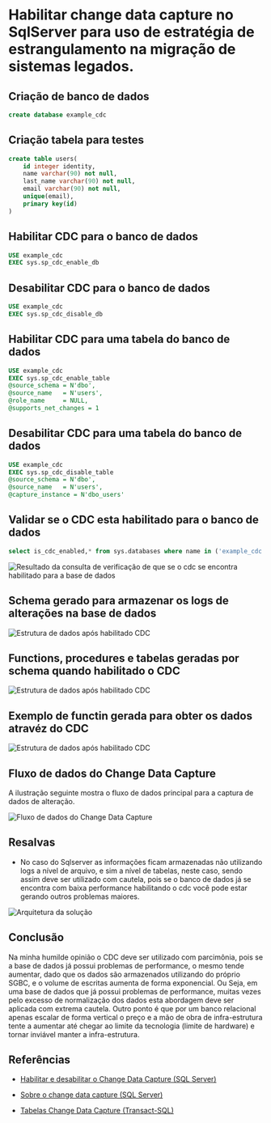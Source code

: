 
# Habilitar change data capture no SqlServer para uso de estratégia de estrangulamento na migração de sistemas legados.

## Criação de banco de dados

```sql
create database example_cdc
```

## Criação tabela para testes

```sql
create table users(
	id integer identity,
	name varchar(90) not null,
	last_name varchar(90) not null,
	email varchar(90) not null,
	unique(email),
	primary key(id)
)
```

## Habilitar CDC para o banco de dados

```sql
USE example_cdc
EXEC sys.sp_cdc_enable_db  
```

## Desabilitar CDC para o banco de dados

```sql
USE example_cdc
EXEC sys.sp_cdc_disable_db
```

## Habilitar CDC para uma tabela do banco de dados

```sql
USE example_cdc
EXEC sys.sp_cdc_enable_table  
@source_schema = N'dbo',  
@source_name   = N'users',  
@role_name     = NULL,
@supports_net_changes = 1  
```

## Desabilitar CDC para uma tabela do banco de dados

```sql
USE example_cdc
EXEC sys.sp_cdc_disable_table  
@source_schema = N'dbo',  
@source_name   = N'users',
@capture_instance = N'dbo_users'
```

## Validar se o CDC esta habilitado para o banco de dados

```sql
select is_cdc_enabled,* from sys.databases where name in ('example_cdc')
```

![Resultado da consulta de verificação de que se o cdc se encontra habilitado para a base de dados](images/example_cdc-verify-database-is-enable.png)


## Schema gerado para armazenar os logs de alterações na base de dados

![Estrutura de dados após habilitado CDC](images/example_cdc-after-enable.png)

## Functions, procedures e tabelas geradas por schema quando habilitado o CDC

![Estrutura de dados após habilitado CDC](images/example_cdc-after-enable.png)

## Exemplo de functin gerada para obter os dados atravéz do CDC

![Estrutura de dados após habilitado CDC](images/example_cdc-after-enable.png)

## Fluxo de dados do Change Data Capture

A ilustração seguinte mostra o fluxo de dados principal para a captura de dados de alteração.

![Fluxo de dados do Change Data Capture](images/example_cdc-workflow-cdc.png)


## Resalvas

- No caso do Sqlserver as informações ficam armazenadas não utilizando logs a nível de arquivo, e sim a nível de tabelas, neste caso, sendo assim deve ser utilizado com cautela, pois se o banco de dados já se encontra com baixa performance habilitando o cdc você pode estar gerando outros problemas maiores.

![Arquitetura da solução](images/example_cdc-resalvas.png)


## Conclusão

Na minha humilde opinião o CDC deve ser utilizado com parcimônia, pois se a base de dados já possui problemas de performance, o mesmo tende aumentar, dado que os dados são armazenados utilizando do próprio SGBC, e o volume de escritas aumenta de forma exponencial. Ou Seja, em uma base de dados que já possui problemas de performance, muitas vezes pelo excesso de normalização dos dados esta abordagem deve ser aplicada com extrema cautela. Outro ponto é que por um banco relacional apenas escalar de forma vertical o preço e a mão de obra de infra-estrutura tente a aumentar até chegar ao limite da tecnologia (limite de hardware) e tornar inviável manter a infra-estrutura.


## Referências


- [Habilitar e desabilitar o Change Data Capture (SQL Server)](https://docs.microsoft.com/pt-br/sql/relational-databases/track-changes/enable-and-disable-change-data-capture-sql-server?view=sql-server-2017)

- [Sobre o change data capture (SQL Server)](https://docs.microsoft.com/pt-br/sql/relational-databases/track-changes/about-change-data-capture-sql-server?view=sql-server-2017)

- [Tabelas Change Data Capture (Transact-SQL)](https://docs.microsoft.com/pt-br/sql/relational-databases/system-tables/change-data-capture-tables-transact-sql?view=sql-server-2017)


